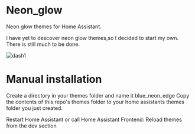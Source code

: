 # Neon_glow
Neon glow themes for Home Assistant.

I have yet to descover neon glow themes,so I decided to start my own.
There is still much to be done.

![dash1](https://github.com/Welsyntoffie/Neon_glow/assets/47089904/5cf15305-6d3d-4b3f-b396-a6d3131dd92f)



# Manual installation
Create a directory in your themes folder and name it blue_neon_edge
Copy the contents of this repo's themes folder to your home assistants themes folder you just created.

Restart Home Assistant or call Home Assistant Frontend: Reload themes from the dev section
